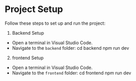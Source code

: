 # Project Setup

Follow these steps to set up and run the project:

1. Backend Setup
- Open a terminal in Visual Studio Code.
- Navigate to the `backend` folder:
  cd backend
  npm run dev
2. frontend Setup 
- Open a terminal in Visual Studio Code.
- Navigate to the `frontend` folder:
  cd frontend
  npm run dev  
